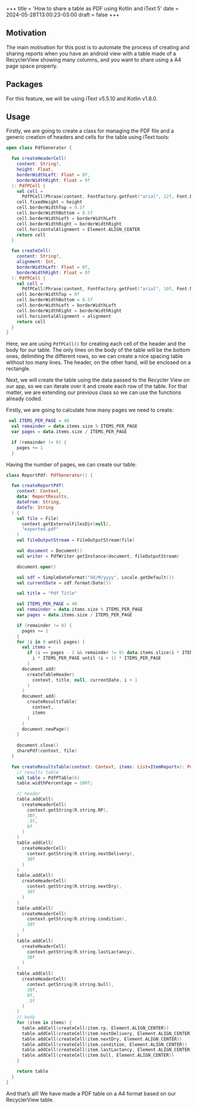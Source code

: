 +++
title = 'How to share a table as PDF using Kotlin and iText 5'
date = 2024-05-28T13:00:23-03:00
draft = false
+++

## Motivation

The main motivation for this post is to automate the process of creating and sharing reports when you have an android view with a table made of a RecyclerView showing many columns, and you want to share using a A4 page space properly.

## Packages

For this feature, we will be using iText v5.5.10 and Kotlin v1.8.0.

## Usage

Firstly, we are going to create a class for managing the PDF file and a generic creation of headers and cells for the table using iText tools:

```kotlin
open class PdfGenerator {

  fun createHeaderCell(
    content: String?,
    height: Float,
    borderWidthLeft: Float = 0f,
    borderWidthRight: Float = 0f
  ): PdfPCell {
    val cell =
      PdfPCell(Phrase(content, FontFactory.getFont("arial", 12f, Font.BOLD, BaseColor.BLACK)))
    cell.fixedHeight = height
    cell.borderWidthTop = 0.5f
    cell.borderWidthBottom = 0.5f
    cell.borderWidthLeft = borderWidthLeft
    cell.borderWidthRight = borderWidthRight
    cell.horizontalAlignment = Element.ALIGN_CENTER
    return cell
  }

  fun createCell(
    content: String?,
    alignment: Int,
    borderWidthLeft: Float = 0f,
    borderWidthRight: Float = 0f
  ): PdfPCell {
    val cell =
      PdfPCell(Phrase(content, FontFactory.getFont("arial", 10f, Font.NORMAL, BaseColor.BLACK)))
    cell.borderWidthTop = 0f
    cell.borderWidthBottom = 0.5f
    cell.borderWidthLeft = borderWidthLeft
    cell.borderWidthRight = borderWidthRight
    cell.horizontalAlignment = alignment
    return cell
  }
}
```

Here, we are using `PdfPCell()` for creating each cell of the header and the body for our table. The only lines on the body of the table will be the bottom ones, delimiting the different rows, so we can create a nice spacing table without too many lines. The header, on the other hand, will be enclosed on a rectangle.

Next, we will create the table using the data passed to the Recycler View on our app, so we can iterate over it and create each row of the table. For that matter, we are extending our previous class so we can use the functions already coded.

Firstly, we are going to calculate how many pages we need to create:

```kotlin
 val ITEMS_PER_PAGE = 40
  val remainder = data.items.size % ITEMS_PER_PAGE
  var pages = data.items.size / ITEMS_PER_PAGE

  if (remainder != 0) {
    pages += 1
  }

```

Having the number of pages, we can create our table:

```kotlin
class ReportPdf: PdfGenerator() {

  fun createReportPdf(
    context: Context,
    data: ReportResults,
    dateFrom: String,
    dateTo: String
  ) {
    val file = File(
      context.getExternalFilesDir(null),
      "exported.pdf"
    )
    val fileOutputStream = FileOutputStream(file)

    val document = Document()
    val writer = PdfWriter.getInstance(document, fileOutputStream)

    document.open()

    val sdf = SimpleDateFormat("dd/M/yyyy", Locale.getDefault())
    val currentDate = sdf.format(Date())

    val title = "Pdf Title"

    val ITEMS_PER_PAGE = 40
    val remainder = data.items.size % ITEMS_PER_PAGE
    var pages = data.items.size / ITEMS_PER_PAGE

    if (remainder != 0) {
      pages += 1
    }
    for (i in 0 until pages) {
      val items =
        if (i == pages - 1 && remainder != 0) data.items.slice(i * ITEMS_PER_PAGE until data.items.size) else data.items.slice(
          i * ITEMS_PER_PAGE until (i + 1) * ITEMS_PER_PAGE
        )
      document.add(
        createTableHeader(
          context, title, null, currentDate, i + 1
        )
      )
      document.add(
        createResultsTable(
          context,
          items
        )
      )
      document.newPage()
    }
    
    document.close()
    sharePdf(context, file)
  }

  fun createResultsTable(context: Context, items: List<ItemReport>): PdfPTable {
    // results table
    val table = PdfPTable(6)
    table.widthPercentage = 100f;

    // header
    table.addCell(
      createHeaderCell(
        context.getString(R.string.RP),
        30f,
        .5f,
        0f
      )
    )
    table.addCell(
      createHeaderCell(
        context.getString(R.string.nextDelivery),
        30f
      )
    )
    table.addCell(
      createHeaderCell(
        context.getString(R.string.nextDry),
        30f
      )
    )
    table.addCell(
      createHeaderCell(
        context.getString(R.string.condition),
        30f
      )
    )
    table.addCell(
      createHeaderCell(
        context.getString(R.string.lastLactancy),
        30f
      )
    )
    table.addCell(
      createHeaderCell(
        context.getString(R.string.bull),
        30f,
        0f,
        .5f
      )
    )
    // body
    for (item in items) {
      table.addCell(createCell(item.rp, Element.ALIGN_CENTER))
      table.addCell(createCell(item.nextDelivery, Element.ALIGN_CENTER))
      table.addCell(createCell(item.nextDry, Element.ALIGN_CENTER))
      table.addCell(createCell(item.condition, Element.ALIGN_CENTER))
      table.addCell(createCell(item.lastLactancy, Element.ALIGN_CENTER))
      table.addCell(createCell(item.bull, Element.ALIGN_CENTER))
    }

    return table
  }
}
```

And that’s all! We have made a PDF table on a A4 format based on our RecyclerView table.
